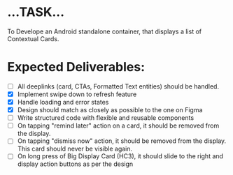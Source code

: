 
# ...TASK...
To Develope an Android standalone container, that displays a list of Contextual Cards.

# Expected Deliverables:
- [ ] All deeplinks (card, CTAs, Formatted Text entities) should be handled.
- [x] Implement swipe down to refresh feature
- [x] Handle loading and error states
- [x] Design should match as closely as possible to the one on Figma
- [ ] Write structured code with flexible and reusable components
- [ ] On tapping "remind later" action on a card, it should be removed from the display.
- [ ] On tapping "dismiss now" action, it should be removed from the display. This card should never be visible again.
- [ ] On long press of Big Display Card (HC3), it should slide to the right and display action buttons as per the design
